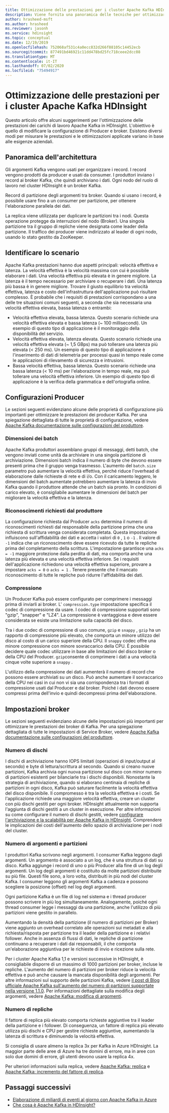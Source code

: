 ```yaml
---
title: Ottimizzazione delle prestazioni per i cluster Apache Kafka HDInsight
description: Viene fornita una panoramica delle tecniche per ottimizzare i carichi di lavoro Apache Kafka in Azure HDInsight.
author: hrasheed-msft
ms.author: hrasheed
ms.reviewer: jasonh
ms.service: hdinsight
ms.topic: conceptual
ms.date: 12/19/2019
ms.openlocfilehash: 752068af531c4a0ecc832d266f88105c14452ecb
ms.sourcegitcommit: 877491bd46921c11dd478bd25fc718ceee2dcc08
ms.translationtype: MT
ms.contentlocale: it-IT
ms.lasthandoff: 07/02/2020
ms.locfileid: "75494917"
---
```

# <a name="performance-optimization-for-apache-kafka-hdinsight-clusters"></a>Ottimizzazione delle prestazioni per i cluster Apache Kafka HDInsight

Questo articolo offre alcuni suggerimenti per l'ottimizzazione delle prestazioni dei carichi di lavoro Apache Kafka in HDInsight. L'obiettivo è quello di modificare la configurazione di Producer e broker. Esistono diversi modi per misurare le prestazioni e le ottimizzazioni applicate variano in base alle esigenze aziendali.

## <a name="architecture-overview"></a>Panoramica dell'architettura

Gli argomenti Kafka vengono usati per organizzare i record. I record vengono prodotti da producer e usati da consumer. I produttori inviano i record ai broker Kafka, che quindi archiviano i dati. Ogni nodo del ruolo di lavoro nel cluster HDInsight è un broker Kafka.

Record di partizione degli argomenti tra broker. Quando si usano i record, è possibile usare fino a un consumer per partizione, per ottenere l'elaborazione parallela dei dati.

La replica viene utilizzata per duplicare le partizioni tra i nodi. Questa operazione protegge da interruzioni del nodo (Broker). Una singola partizione tra il gruppo di repliche viene designata come leader della partizione. Il traffico dei producer viene indirizzato al leader di ogni nodo, usando lo stato gestito da ZooKeeper.

## <a name="identify-your-scenario"></a>Identificare lo scenario

Apache Kafka prestazioni hanno due aspetti principali: velocità effettiva e latenza. La velocità effettiva è la velocità massima con cui è possibile elaborare i dati. Una velocità effettiva più elevata è in genere migliore. La latenza è il tempo necessario per archiviare o recuperare i dati. Una latenza più bassa è in genere migliore. Trovare il giusto equilibrio tra velocità effettiva, latenza e costo dell'infrastruttura dell'applicazione può risultare complesso. È probabile che i requisiti di prestazioni corrispondano a una delle tre situazioni comuni seguenti, a seconda che sia necessaria una velocità effettiva elevata, bassa latenza o entrambi:

* Velocità effettiva elevata, bassa latenza. Questo scenario richiede una velocità effettiva elevata e bassa latenza (~ 100 millisecondi). Un esempio di questo tipo di applicazione è il monitoraggio della disponibilità del servizio.
* Velocità effettiva elevata, latenza elevata. Questo scenario richiede una velocità effettiva elevata (~ 1,5 GBps) ma può tollerare una latenza più elevata (< 250 ms). Un esempio di questo tipo di applicazione è l'inserimento di dati di telemetria per processi quasi in tempo reale come le applicazioni di rilevamento di sicurezza e intrusioni.
* Bassa velocità effettiva, bassa latenza. Questo scenario richiede una bassa latenza (< 10 ms) per l'elaborazione in tempo reale, ma può tollerare una velocità effettiva inferiore. Un esempio di questo tipo di applicazione è la verifica della grammatica e dell'ortografia online.

## <a name="producer-configurations"></a>Configurazioni Producer

Le sezioni seguenti evidenziano alcune delle proprietà di configurazione più importanti per ottimizzare le prestazioni dei producer Kafka. Per una spiegazione dettagliata di tutte le proprietà di configurazione, vedere [Apache Kafka documentazione sulle configurazioni del produttore](https://kafka.apache.org/documentation/#producerconfigs).

### <a name="batch-size"></a>Dimensioni dei batch

Apache Kafka produttori assemblano gruppi di messaggi, detti batch, che vengono inviati come unità da archiviare in una singola partizione di archiviazione. Dimensioni batch indica il numero di byte che devono essere presenti prima che il gruppo venga trasmesso. L'aumento del `batch.size` parametro può aumentare la velocità effettiva, perché riduce l'overhead di elaborazione dalle richieste di rete e di i/o. Con il caricamento leggero, le dimensioni del batch aumentate potrebbero aumentare la latenza di invio Kafka quando il produttore attende che un batch sia pronto. In condizioni di carico elevato, è consigliabile aumentare le dimensioni del batch per migliorare la velocità effettiva e la latenza.

### <a name="producer-required-acknowledgments"></a>Riconoscimenti richiesti dal produttore

La configurazione richiesta dal Producer `acks` determina il numero di riconoscimenti richiesti dal responsabile della partizione prima che una richiesta di scrittura venga considerata completata. Questa impostazione influiscono sull'affidabilità dei dati e accetta i valori di `0` , `1` o `-1` . Il valore di `-1` indica che un riconoscimento deve essere ricevuto da tutte le repliche prima del completamento della scrittura. L'impostazione garantisce una `acks = -1` maggiore protezione dalla perdita di dati, ma comporta anche una latenza più elevata e una velocità effettiva inferiore. Se i requisiti dell'applicazione richiedono una velocità effettiva superiore, provare a impostare `acks = 0` o `acks = 1` . Tenere presente che il mancato riconoscimento di tutte le repliche può ridurre l'affidabilità dei dati.

### <a name="compression"></a>Compressione

Un Producer Kafka può essere configurato per comprimere i messaggi prima di inviarli ai broker. L' `compression.type` impostazione specifica il codec di compressione da usare. I codec di compressione supportati sono "gzip", "snapper" e "LZ4". La compressione è vantaggiosa e deve essere considerata se esiste una limitazione sulla capacità del disco.

Tra i due codec di compressione di uso comune, `gzip` e `snappy` , `gzip` ha un rapporto di compressione più elevato, che comporta un minore utilizzo del disco al costo di un carico superiore della CPU. Il `snappy` codec offre una minore compressione con minore sovraccarico della CPU. È possibile decidere quale codec utilizzare in base alle limitazioni del disco broker o della CPU del Producer. `gzip`consente di comprimere i dati a una velocità cinque volte superiore a `snappy` .

L'utilizzo della compressione dei dati aumenterà il numero di record che possono essere archiviati su un disco. Può anche aumentare il sovraccarico della CPU nei casi in cui non vi sia una corrispondenza tra i formati di compressione usati dal Producer e dal broker. Poiché i dati devono essere compressi prima dell'invio e quindi decompressi prima dell'elaborazione.

## <a name="broker-settings"></a>Impostazioni broker

Le sezioni seguenti evidenziano alcune delle impostazioni più importanti per ottimizzare le prestazioni dei broker di Kafka. Per una spiegazione dettagliata di tutte le impostazioni di Service Broker, vedere [Apache Kafka documentazione sulle configurazioni del produttore](https://kafka.apache.org/documentation/#producerconfigs).

### <a name="number-of-disks"></a>Numero di dischi

I dischi di archiviazione hanno IOPS limitati (operazioni di input/output al secondo) e byte di lettura/scrittura al secondo. Quando si creano nuove partizioni, Kafka archivia ogni nuova partizione sul disco con minor numero di partizioni esistenti per bilanciarle tra i dischi disponibili. Nonostante la strategia di archiviazione, quando si elaborano centinaia di repliche di partizioni in ogni disco, Kafka può saturare facilmente la velocità effettiva del disco disponibile. Il compromesso è tra la velocità effettiva e i costi. Se l'applicazione richiede una maggiore velocità effettiva, creare un cluster con più dischi gestiti per ogni broker. HDInsight attualmente non supporta l'aggiunta di dischi gestiti a un cluster in esecuzione. Per altre informazioni su come configurare il numero di dischi gestiti, vedere [configurare l'archiviazione e la scalabilità per Apache Kafka in HDInsight](apache-kafka-scalability.md). Comprendere le implicazioni dei costi dell'aumento dello spazio di archiviazione per i nodi del cluster.

### <a name="number-of-topics-and-partitions"></a>Numero di argomenti e partizioni

I produttori Kafka scrivono negli argomenti. I consumer Kafka leggono dagli argomenti. Un argomento è associato a un log, che è una struttura di dati su disco. Kafka aggiunge i record di uno o più Producer alla fine di un log degli argomenti. Un log degli argomenti è costituito da molte partizioni distribuite su più file. Questi file sono, a loro volta, distribuiti in più nodi del cluster Kafka. I consumer leggono gli argomenti Kafka a cadenza e possono scegliere la posizione (offset) nel log degli argomenti.

Ogni partizione Kafka è un file di log nel sistema e i thread producer possono scrivere in più log simultaneamente. Analogamente, poiché ogni thread consumer legge i messaggi da una partizione, anche l'utilizzo di più partizioni viene gestito in parallelo.

Aumentando la densità della partizione (il numero di partizioni per Broker) viene aggiunto un overhead correlato alle operazioni sui metadati e alla richiesta/risposta per partizione tra il leader della partizione e i relativi follower. Anche in assenza di flussi di dati, le repliche di partizione continuano a recuperare i dati dai responsabili, il che comporta un'elaborazione aggiuntiva per le richieste di invio e ricezione sulla rete.

Per i cluster Apache Kafka 1,1 e versioni successive in HDInsight, è consigliabile disporre di un massimo di 1000 partizioni per broker, incluse le repliche. L'aumento del numero di partizioni per broker riduce la velocità effettiva e può anche causare la mancata disponibilità degli argomenti. Per altre informazioni sul supporto delle partizioni Kafka, vedere [il post di Blog ufficiale Apache Kafka sull'aumento del numero di partizioni supportate nella versione 1.1.0](https://blogs.apache.org/kafka/entry/apache-kafka-supports-more-partitions). Per informazioni dettagliate sulla modifica degli argomenti, vedere [Apache Kafka: modifica di argomenti](https://kafka.apache.org/documentation/#basic_ops_modify_topic).

### <a name="number-of-replicas"></a>Numero di repliche

Il fattore di replica più elevato comporta richieste aggiuntive tra il leader della partizione e i follower. Di conseguenza, un fattore di replica più elevato utilizza più dischi e CPU per gestire richieste aggiuntive, aumentando la latenza di scrittura e diminuendo la velocità effettiva.

Si consiglia di usare almeno la replica 3x per Kafka in Azure HDInsight. La maggior parte delle aree di Azure ha tre domini di errore, ma in aree con solo due domini di errore, gli utenti devono usare la replica 4x.

Per ulteriori informazioni sulla replica, vedere [Apache Kafka: replica](https://kafka.apache.org/documentation/#replication) e [Apache Kafka: incremento del fattore di replica](https://kafka.apache.org/documentation/#basic_ops_increase_replication_factor).

## <a name="next-steps"></a>Passaggi successivi

* [Elaborazione di miliardi di eventi al giorno con Apache Kafka in Azure](https://azure.microsoft.com/blog/processing-trillions-of-events-per-day-with-apache-kafka-on-azure/)
* [Che cosa è Apache Kafka in HDInsight?](apache-kafka-introduction.md)
